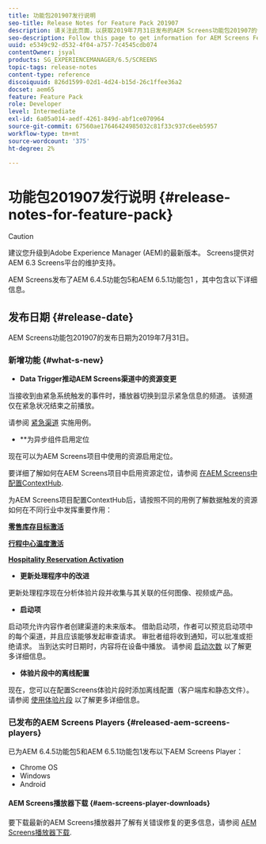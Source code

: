 ```yaml
---
title: 功能包201907发行说明
seo-title: Release Notes for Feature Pack 201907
description: 请关注此页面，以获取2019年7月31日发布的AEM Screens功能包201907的信息。
seo-description: Follow this page to get information for AEM Screens Feature Pack 201907 released on July 31, 2019.
uuid: e5349c92-d532-4f04-a757-7c4545cdb074
contentOwner: jsyal
products: SG_EXPERIENCEMANAGER/6.5/SCREENS
topic-tags: release-notes
content-type: reference
discoiquuid: 826d1599-02d1-4d24-b15d-26c1ffee36a2
docset: aem65
feature: Feature Pack
role: Developer
level: Intermediate
exl-id: 6a05a014-aedf-4261-849d-abf1ce070964
source-git-commit: 67560ae17646424985032c81f33c937c6eeb5957
workflow-type: tm+mt
source-wordcount: '375'
ht-degree: 2%

---
```


# 功能包201907发行说明 {#release-notes-for-feature-pack}

>[!CAUTION]
>
>建议您升级到Adobe Experience Manager (AEM)的最新版本。 Screens提供对AEM 6.3 Screens平台的维护支持。

AEM Screens发布了AEM 6.4.5功能包5和AEM 6.5.1功能包1 ，其中包含以下详细信息。

## 发布日期 {#release-date}

AEM Screens功能包201907的发布日期为2019年7月31日。

### 新增功能 {#what-s-new}

* **Data Trigger推动AEM Screens渠道中的资源变更**

当接收到由紧急系统触发的事件时，播放器切换到显示紧急信息的频道。 该频道仅在紧急状况结束之前播放。

请参阅 [紧急渠道](emergency-channel.md) 实施用例。

* **为异步组件启用定位

现在可以为AEM Screens项目中使用的资源启用定位。

要详细了解如何在AEM Screens项目中启用资源定位，请参阅 [在AEM Screens中配置ContextHub](configuring-context-hub.md).

为AEM Screens项目配置ContextHub后，请按照不同的用例了解数据触发的资源如何在不同行业中发挥重要作用：

**[零售库存目标激活](retail-inventory-activation.md)**

**[行程中心温度激活](local-temperature-activation.md)**

**[Hospitality Reservation Activation](hospitality-reservation-activation.md)**

* **更新处理程序中的改进**

更新处理程序现在分析体验片段并收集与其关联的任何图像、视频或产品。

* **启动项**

启动项允许内容作者创建渠道的未来版本。 借助启动项，作者可以预览启动项中的每个渠道，并且应该能够发起审查请求。 审批者组将收到通知，可以批准或拒绝请求。 当到达实时日期时，内容将在设备中播放。
请参阅 [启动次数](launches.md) 以了解更多详细信息。

* **体验片段中的离线配置**

现在，您可以在配置Screens体验片段时添加离线配置（客户端库和静态文件）。 请参阅 [使用体验片段](experience-fragments-in-screens.md) 以了解更多详细信息。

### 已发布的AEM Screens Players {#released-aem-screens-players}

已为AEM 6.4.5功能包5和AEM 6.5.1功能包1发布以下AEM Screens Player：

* Chrome OS
* Windows
* Android

#### AEM Screens播放器下载  {#aem-screens-player-downloads}

要下载最新的AEM Screens播放器并了解有关错误修复的更多信息，请参阅 [AEM Screens播放器下载](https://download.macromedia.com/screens/).
